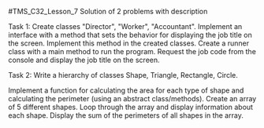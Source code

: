 #TMS_C32_Lesson_7
Solution of 2 problems with description

Task 1:
Create classes "Director", "Worker", "Accountant".
Implement an interface with a method that sets the behavior for displaying the job title on the screen.
Implement this method in the created classes.
Create a runner class with a main method to run the program.
Request the job code from the console and display the job title on the screen.

Task 2:
Write a hierarchy of classes Shape, Triangle, Rectangle, Circle.

Implement a function for calculating the area for each type of shape and calculating the perimeter (using an abstract class/methods).
Create an array of 5 different shapes.
Loop through the array and display information about each shape.
Display the sum of the perimeters of all shapes in the array.
